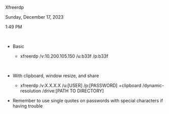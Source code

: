 Xfreerdp

Sunday, December 17, 2023

1:49 PM

 

-   Basic

    -   xfreerdp /v:10.200.105.150 /u:b33f /p:b33f

 

-   With clipboard, window resize, and share

    -   xfreerdp /v:X.X.X.X /u:\[USER\] /p:\[PASSWORD\] +clipboard /dynamic-resolution /drive:\[PATH TO DIRECTORY\]

-   Remember to use single quotes on passwords with special characters if having trouble
